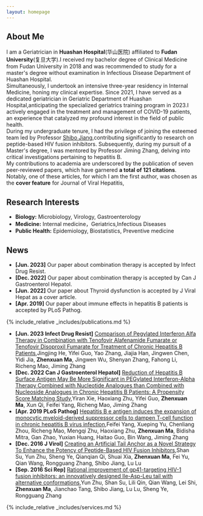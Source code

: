 ```yaml
---
layout: homepage
---
```


## About Me

I am a Geriatrician in **Huashan Hospital**(华山医院) affiliated to **Fudan University**(复旦大学).I received my bachelor degree of Clinical Medicine from Fudan University in 2018 and was recommended to study for a master's degree without examination in Infectious Disease Department of Huashan Hospital.  
Simultaneously, I undertook an intensive three-year residency in Internal Medicine, honing my clinical expertise. Since 2021, I have served as a dedicated geriatrician in Geriatric Department of Huashan Hospital,anticipating the specialized geriatrics training program in 2023.I actively engaged in the treatment and management of COVID-19 patients, an experience that catalyzed my profound interest in the field of public health.  
During my undergraduate tenure, I had the privilege of joining the esteemed team led by Professor [Shibo Jiang](https://scholar.google.com.hk/citations?user=5GMHISsAAAAJ),contributing significantly to research on peptide-based HIV fusion inhibitors. Subsequently, during my pursuit of a Master's degree, I was mentored by Professor Jiming Zhang, delving into critical investigations pertaining to hepatitis B.  
My contributions to academia are underscored by the publication of seven peer-reviewed papers, which have garnered **a total of 121 citations**. Notably, one of these articles, for which I am the first author, was chosen as the **cover feature** for Journal of Viral Hepatitis,

## Research Interests

- **Biology:** Microbiology, Virology, Gastroenterology
- **Medicine:** Internal medicine，Geriatrics,Infectious Diseases
- **Public Health:** Epidemiology, Biostatistics, Preventive medicine

## News

- **[Jun. 2023]** Our paper about combination therapy is accepted by Infect Drug Resist.
- **[Dec. 2022]** Our paper about combination therapy is accepted by Can J Gastroenterol Hepatol.
- **[Jun. 2022]** Our paper about Thyroid dysfunction is accepted by J Viral Hepat as a cover article.
- **[Apr. 2019]** Our paper about immune effects in hepatitis B patients is accepted by PLoS Pathog.

{% include_relative _includes/publications.md %}
- **[Jun. 2023 Infect Drug Resist]** [Comparison of Pegylated Interferon Alfa Therapy in Combination with Tenofovir Alafenamide Fumarate or Tenofovir Disoproxil Fumarate for Treatment of Chronic Hepatitis B Patients](https://pubmed.ncbi.nlm.nih.gov/37361938),Jingjing He, Yifei Guo, Yao Zhang, Jiajia Han, Jingwen Chen, Yidi Jia, **Zhenxuan Ma**, Jingwen Wu, Shenyan Zhang, Fahong Li, Richeng Mao, Jiming Zhang
- **[Dec. 2022 Can J Gastroenterol Hepatol]** [Reduction of Hepatitis B Surface Antigen May Be More Significant in PEGylated Interferon-Alpha Therapy Combined with Nucleotide Analogues than Combined with Nucleoside Analogues in Chronic Hepatitis B Patients: A Propensity Score Matching Study](https://pubmed.ncbi.nlm.nih.gov/36531834),Yiran Xie, Haoxiang Zhu, Yifei Guo, **Zhenxuan Ma**, Xun Qi, Feifei Yang, Richeng Mao, Jiming Zhang
- **[Apr. 2019 PLoS Pathog]** [Hepatitis B e antigen induces the expansion of monocytic myeloid-derived suppressor cells to dampen T-cell function in chronic hepatitis B virus infection](https://pubmed.ncbi.nlm.nih.gov/30998767),Feifei Yang, Xueping Yu, Chenliang Zhou, Richeng Mao, Mengqi Zhu, Haoxiang Zhu, **Zhenxuan Ma**, Bidisha Mitra, Gan Zhao, Yuxian Huang, Haitao Guo, Bin Wang, Jiming Zhang
- **[Dec. 2016 J Virol]** [Creating an Artificial Tail Anchor as a Novel Strategy To Enhance the Potency of Peptide-Based HIV Fusion Inhibitors](https://pubmed.ncbi.nlm.nih.gov/27795416),Shan Su, Yun Zhu, Sheng Ye, Qianqian Qi, Shuai Xia, **Zhenxuan Ma**, Fei Yu, Qian Wang, Rongguang Zhang, Shibo Jiang, Lu Lu
- **[Sep. 2016 Sci Rep]** [Rational improvement of gp41-targeting HIV-1 fusion inhibitors: an innovatively designed Ile-Asp-Leu tail with alternative conformations](https://pubmed.ncbi.nlm.nih.gov/27666394/),Yun Zhu, Shan Su, Lili Qin, Qian Wang, Lei Shi, **Zhenxuan Ma**, Jianchao Tang, Shibo Jiang, Lu Lu, Sheng Ye, Rongguang Zhang

{% include_relative _includes/services.md %}

